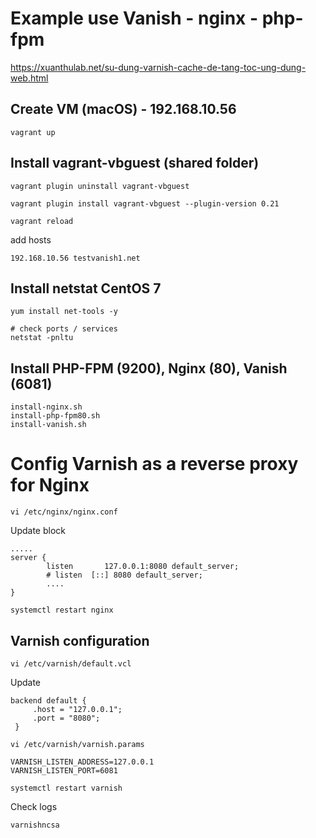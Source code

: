 # Example use Vanish - nginx - php-fpm

https://xuanthulab.net/su-dung-varnish-cache-de-tang-toc-ung-dung-web.html

## Create VM (macOS) - 192.168.10.56
```
vagrant up
```
## Install vagrant-vbguest (shared folder)
```
vagrant plugin uninstall vagrant-vbguest

vagrant plugin install vagrant-vbguest --plugin-version 0.21

vagrant reload
```
add hosts
```
192.168.10.56 testvanish1.net
```


## Install netstat CentOS 7
```
yum install net-tools -y

# check ports / services
netstat -pnltu
```

## Install PHP-FPM (9200), Nginx (80), Vanish (6081)
```
install-nginx.sh
install-php-fpm80.sh
install-vanish.sh
```


# Config Varnish as a reverse proxy for Nginx
```
vi /etc/nginx/nginx.conf
```
Update block
```
.....
server {
        listen       127.0.0.1:8080 default_server;
        # listen  [::] 8080 default_server;
        ....
}
```
```
systemctl restart nginx
```

## Varnish configuration
```
vi /etc/varnish/default.vcl
```
Update
```
backend default {
     .host = "127.0.0.1";
     .port = "8080";
 }
```
```
vi /etc/varnish/varnish.params

VARNISH_LISTEN_ADDRESS=127.0.0.1
VARNISH_LISTEN_PORT=6081
```
```
systemctl restart varnish
```
Check logs
```
varnishncsa
```

